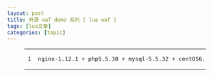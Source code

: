 ```yaml
---
layout: post
title: 开源 waf demo 系列 [ lua waf ] 
tags: [lua文章]
categories: [topic]
---
```

<figure class="highlight plain"><table><tbody><tr><td class="gutter"><pre><span class="line">1</span><br/></pre></td><td class="code"><pre><span class="line">nginx-1.12.1 + php5.5.38 + mysql-5.5.32 + centOS6.8_x64 + LuaWaf</span><br/></pre></td></tr></tbody></table></figure>
<p><img src="https://ptriker.github.io//img/LuaWaf.gif" alt=""/></p>